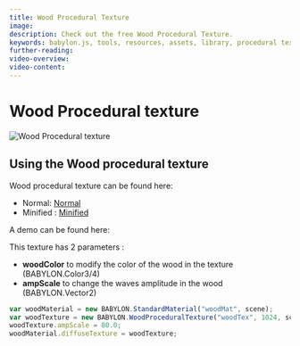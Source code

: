 ```yaml
---
title: Wood Procedural Texture
image: 
description: Check out the free Wood Procedural Texture.
keywords: babylon.js, tools, resources, assets, library, procedural texture, wood
further-reading:
video-overview:
video-content:
---
```


# Wood Procedural texture

![Wood Procedural texture](/img/extensions/proceduraltextures/woodpt.PNG)

## Using the Wood procedural texture

Wood procedural texture can be found here:
- Normal: [Normal](https://cdn.babylonjs.com/proceduralTexturesLibrary/babylon.woodProceduralTexture.js)
- Minified : [Minified](https://cdn.babylonjs.com/proceduralTexturesLibrary/babylon.woodProceduralTexture.min.js)

<Alert severity="warning" title="Warning" description="The CDN should not be used in production environments. The purpose of our CDN is to serve Babylon packages to users learning how to use the platform or running small experiments. Once you've built an application and are ready to share it with the world at large, you should serve all packages from your own CDN."/>

A demo can be found here: <Playground id="#K41IJ#3" title="Wood Procedural Texture Demo" description="Wood Procedural Texture Demo"/>

This texture has 2 parameters :
- **woodColor** to modify the color of the wood in the texture (BABYLON.Color3/4)
- **ampScale** to change the waves amplitude in the wood (BABYLON.Vector2)

```javascript
var woodMaterial = new BABYLON.StandardMaterial("woodMat", scene);
var woodTexture = new BABYLON.WoodProceduralTexture("woodTex", 1024, scene);
woodTexture.ampScale = 80.0;
woodMaterial.diffuseTexture = woodTexture;
```